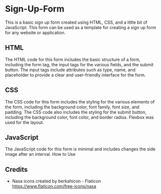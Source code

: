 # Sign-Up-Form

This is a basic sign up form created using HTML, CSS, and a little bit of JavaScript. This form can be used as a template for creating a sign up form for any website or application.

## HTML

The HTML code for this form includes the basic structure of a form, including the form tag, the input tags for the various fields, and the submit button. The input tags include attributes such as type, name, and placeholder to provide a clear and user-friendly interface for the form.

## CSS

The CSS code for this form includes the styling for the various elements of the form, including the background color, font family, font size, and padding. The CSS code also includes the styling for the submit button, including the background color, font color, and border radius. Flexbox was used for the layout.

## JavaScript

The JavaScript code for this form is minimal and includes changes the side image after an interval.
How to Use

## Credits

- Nasa icons created by berkahicon - Flaticon https://www.flaticon.com/free-icons/nasa
